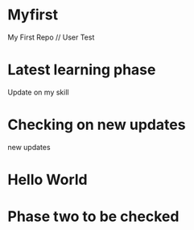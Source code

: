 # Myfirst
My First  Repo // User Test 

# Latest learning phase
Update on my skill

# Checking on new updates
new updates

# Hello World

# Phase two to be checked
